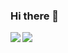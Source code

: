 ### Hi there 👋

<a href="https://github.com/atsumarukun">
  <img align="left" src="https://github-readme-stats.vercel.app/api?username=atsumarukun&show_icons=true&count_private=true" />
</a>
<a href="https://github.com/atsumarukun">
  <img align="left" src="https://github-readme-stats.vercel.app/api/top-langs/?username=atsumarukun&count_private=true" />
</a>
